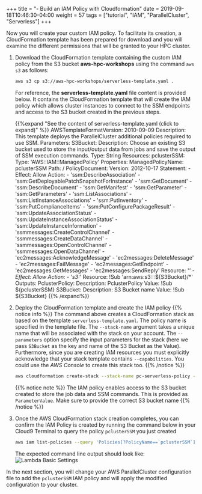 +++
title = "- Build an IAM Policy with Cloudformation"
date = 2019-09-18T10:46:30-04:00
weight = 57
tags = ["tutorial", "IAM", "ParallelCluster", "Serverless"]
+++

Now you will create your custom IAM policy. To facilitate its creation, a CloudFormation template has been prepared for download and you will examine the different permissions that will be granted to your HPC cluster.

1. Download the CloudFormation template containing the custom IAM policy from the S3 bucket **aws-hpc-workshops** using the command `aws s3` as follows:
    ```bash
    aws s3 cp s3://aws-hpc-workshops/serverless-template.yaml .
    ```
    For reference, the **serverless-template.yaml** file content is provided below. It contains the CloudFormation template that will create the IAM policy which allows cluster instances to connect to the SSM endpoints and access to the S3 bucket created in the previous steps.


    {{%expand "See the content of serverless-template.yaml (click to expand)" %}}
    AWSTemplateFormatVersion: 2010-09-09
    Description: This template deploys the ParallelCluster additional policies required to use SSM.
    Parameters:
      S3Bucket:
        Description: Choose an existing S3 bucket used to store the input/output data from jobs and save the    output of SSM execution commands.
        Type: String
    Resources:
      pclusterSSM:
        Type: 'AWS::IAM::ManagedPolicy'
        Properties:
          ManagedPolicyName: pclusterSSM
          Path: /
          PolicyDocument:
            Version: 2012-10-17
            Statement:
              - Effect: Allow
                Action:
                  - 'ssm:DescribeAssociation'
                  - 'ssm:GetDeployablePatchSnapshotForInstance'
                  - 'ssm:GetDocument'
                  - 'ssm:DescribeDocument'
                  - 'ssm:GetManifest'
                  - 'ssm:GetParameter'
                  - 'ssm:GetParameters'
                  - 'ssm:ListAssociations'
                  - 'ssm:ListInstanceAssociations'
                  - 'ssm:PutInventory'
                  - 'ssm:PutComplianceItems'
                  - 'ssm:PutConfigurePackageResult'
                  - 'ssm:UpdateAssociationStatus'
                  - 'ssm:UpdateInstanceAssociationStatus'
                  - 'ssm:UpdateInstanceInformation'
                  - 'ssmmessages:CreateControlChannel'
                  - 'ssmmessages:CreateDataChannel'
                  - 'ssmmessages:OpenControlChannel'
                  - 'ssmmessages:OpenDataChannel'
                  - 'ec2messages:AcknowledgeMessage'
                  - 'ec2messages:DeleteMessage'
                  - 'ec2messages:FailMessage'
                  - 'ec2messages:GetEndpoint'
                  - 'ec2messages:GetMessages'
                  - 'ec2messages:SendReply'
                Resource: '*'
              - Effect: Allow
                Action:
                  - 's3:*'
                Resource: !Sub 'arn:aws:s3:::${S3Bucket}/*'
    Outputs:
      PclusterPolicy:
        Description: PclusterPolicy
        Value: !Sub ${pclusterSSM}
      S3Bucket:
        Description: S3 Bucket name
        Value: !Sub ${S3Bucket}
    {{% /expand%}}

2. Deploy the CloudFormation template and create the IAM policy
    {{% notice info %}}
The command above creates a CloudFormation stack as based on the template `serverless-template.yaml`. The policy name is specified in the template file. The `--stack-name` argument takes a unique name that will be associated with the stack on your account. The `--parameters` option specify the input parameters for the stack (here we pass `S3Bucket` as the key and name of the S3 Bucket as the Value). Furthermore, since you are creating IAM resources you must explicitly acknowledge that your stack template contains `--capabilities`. You could use the *AWS Console* to create this stack too.
{{% /notice %}}

    ```bash
    aws cloudformation create-stack --stack-name pc-serverless-policy --parameters ParameterKey=S3Bucket,ParameterValue=serverless-${BUCKET_POSTFIX} --template-body file://serverless-template.yaml --capabilities CAPABILITY_NAMED_IAM
    ```
    {{% notice note %}}
The IAM policy enables access to the S3 bucket created to store the job data and SSM commands. This is provided as `ParameterValue`. Make sure to provide the correct S3 bucket name
{{% /notice %}}

3. Once the AWS CloudFormation stack creation completes, you can confirm the IAM Policy is created by running the command below in your Cloud9 Terminal to query the policy `pclusterSSM` you just created

   ```bash
   aws iam list-policies --query 'Policies[?PolicyName==`pclusterSSM`]'
   ```

   The expected command line output should look like:
![Lambda Basic Settings](/images/serverless/iam-policy-result.png)

In the next section, you will change your AWS ParallelCluster configuration file to add the `pclusterSSM` IAM policy and will apply the modified configuration to your cluster.


<!-- {{% notice tip %}}
You don't actually need to download the Cloudformation template to your Cloud9 instance. Indeed, it is possible to run Cloudformation templates that are already stored on S3. For that matter you could replace the `--template-file file://serverless-template.yaml` by the argument `--template-url https://aws-hpc-workshops.s3.amazonaws.com/serverless-template.yaml` and it will work as well.
{{% /notice %}} -->

